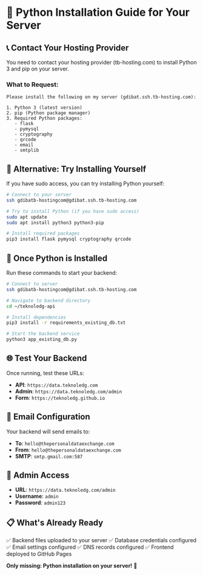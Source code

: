 # 🐍 Python Installation Guide for Your Server

## 📞 **Contact Your Hosting Provider**

You need to contact your hosting provider (tb-hosting.com) to install Python 3 and pip on your server.

### **What to Request:**
```
Please install the following on my server (gdibat.ssh.tb-hosting.com):

1. Python 3 (latest version)
2. pip (Python package manager)
3. Required Python packages:
   - flask
   - pymysql
   - cryptography
   - qrcode
   - email
   - smtplib
```

## 🔧 **Alternative: Try Installing Yourself**

If you have sudo access, you can try installing Python yourself:

```bash
# Connect to your server
ssh gdibatb-hostingcom@gdibat.ssh.tb-hosting.com

# Try to install Python (if you have sudo access)
sudo apt update
sudo apt install python3 python3-pip

# Install required packages
pip3 install flask pymysql cryptography qrcode
```

## 🚀 **Once Python is Installed**

Run these commands to start your backend:

```bash
# Connect to server
ssh gdibatb-hostingcom@gdibat.ssh.tb-hosting.com

# Navigate to backend directory
cd ~/teknoledg-api

# Install dependencies
pip3 install -r requirements_existing_db.txt

# Start the backend service
python3 app_existing_db.py
```

## 🌐 **Test Your Backend**

Once running, test these URLs:
- **API**: `https://data.teknoledg.com`
- **Admin**: `https://data.teknoledg.com/admin`
- **Form**: `https://teknoledg.github.io`

## 📧 **Email Configuration**

Your backend will send emails to:
- **To**: `hello@thepersonaldataexchange.com`
- **From**: `hello@thepersonaldataexchange.com`
- **SMTP**: `smtp.gmail.com:587`

## 🔐 **Admin Access**

- **URL**: `https://data.teknoledg.com/admin`
- **Username**: `admin`
- **Password**: `admin123`

## 📋 **What's Already Ready**

✅ Backend files uploaded to your server
✅ Database credentials configured
✅ Email settings configured
✅ DNS records configured
✅ Frontend deployed to GitHub Pages

**Only missing: Python installation on your server!** 🐍
